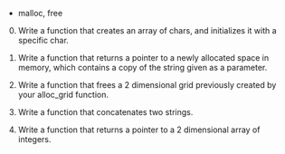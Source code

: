  - malloc, free

0. Write a function that creates an array of chars, and initializes it with a specific char.

1. Write a function that returns a pointer to a newly allocated space in memory, which contains a copy of the string given as a parameter.

2. Write a function that frees a 2 dimensional grid previously created by your alloc_grid function.

3. Write a function that concatenates two strings.

4. Write a function that returns a pointer to a 2 dimensional array of integers.


